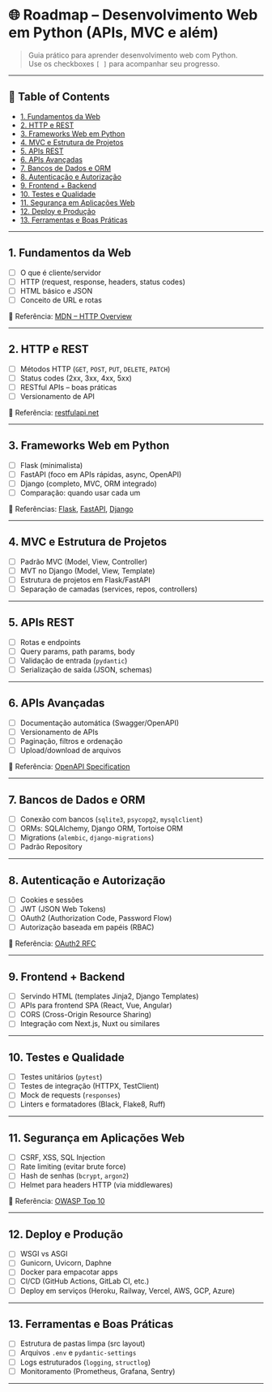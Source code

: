 # 🌐 Roadmap – Desenvolvimento Web em Python (APIs, MVC e além)

> Guia prático para aprender desenvolvimento web com Python.  
> Use os checkboxes `[ ]` para acompanhar seu progresso.

---

## 📑 Table of Contents
- [1. Fundamentos da Web](#1-fundamentos-da-web)
- [2. HTTP e REST](#2-http-e-rest)
- [3. Frameworks Web em Python](#3-frameworks-web-em-python)
- [4. MVC e Estrutura de Projetos](#4-mvc-e-estrutura-de-projetos)
- [5. APIs REST](#5-apis-rest)
- [6. APIs Avançadas](#6-apis-avançadas)
- [7. Bancos de Dados e ORM](#7-bancos-de-dados-e-orm)
- [8. Autenticação e Autorização](#8-autenticação-e-autorização)
- [9. Frontend + Backend](#9-frontend--backend)
- [10. Testes e Qualidade](#10-testes-e-qualidade)
- [11. Segurança em Aplicações Web](#11-segurança-em-aplicações-web)
- [12. Deploy e Produção](#12-deploy-e-produção)
- [13. Ferramentas e Boas Práticas](#13-ferramentas-e-boas-práticas)

---

## 1. Fundamentos da Web
- [ ] O que é cliente/servidor  
- [ ] HTTP (request, response, headers, status codes)  
- [ ] HTML básico e JSON  
- [ ] Conceito de URL e rotas  

🔗 Referência: [MDN – HTTP Overview](https://developer.mozilla.org/en-US/docs/Web/HTTP/Overview)

---

## 2. HTTP e REST
- [ ] Métodos HTTP (`GET`, `POST`, `PUT`, `DELETE`, `PATCH`)  
- [ ] Status codes (2xx, 3xx, 4xx, 5xx)  
- [ ] RESTful APIs – boas práticas  
- [ ] Versionamento de API  

🔗 Referência: [restfulapi.net](https://restfulapi.net/)

---

## 3. Frameworks Web em Python
- [ ] Flask (minimalista)  
- [ ] FastAPI (foco em APIs rápidas, async, OpenAPI)  
- [ ] Django (completo, MVC, ORM integrado)  
- [ ] Comparação: quando usar cada um  

🔗 Referências: [Flask](https://flask.palletsprojects.com/), [FastAPI](https://fastapi.tiangolo.com/), [Django](https://www.djangoproject.com/)

---

## 4. MVC e Estrutura de Projetos
- [ ] Padrão MVC (Model, View, Controller)  
- [ ] MVT no Django (Model, View, Template)  
- [ ] Estrutura de projetos em Flask/FastAPI  
- [ ] Separação de camadas (services, repos, controllers)  

---

## 5. APIs REST
- [ ] Rotas e endpoints  
- [ ] Query params, path params, body  
- [ ] Validação de entrada (`pydantic`)  
- [ ] Serialização de saída (JSON, schemas)  

---

## 6. APIs Avançadas
- [ ] Documentação automática (Swagger/OpenAPI)  
- [ ] Versionamento de APIs  
- [ ] Paginação, filtros e ordenação  
- [ ] Upload/download de arquivos  

🔗 Referência: [OpenAPI Specification](https://swagger.io/specification/)

---

## 7. Bancos de Dados e ORM
- [ ] Conexão com bancos (`sqlite3`, `psycopg2`, `mysqlclient`)  
- [ ] ORMs: SQLAlchemy, Django ORM, Tortoise ORM  
- [ ] Migrations (`alembic`, `django-migrations`)  
- [ ] Padrão Repository  

---

## 8. Autenticação e Autorização
- [ ] Cookies e sessões  
- [ ] JWT (JSON Web Tokens)  
- [ ] OAuth2 (Authorization Code, Password Flow)  
- [ ] Autorização baseada em papéis (RBAC)  

🔗 Referência: [OAuth2 RFC](https://datatracker.ietf.org/doc/html/rfc6749)

---

## 9. Frontend + Backend
- [ ] Servindo HTML (templates Jinja2, Django Templates)  
- [ ] APIs para frontend SPA (React, Vue, Angular)  
- [ ] CORS (Cross-Origin Resource Sharing)  
- [ ] Integração com Next.js, Nuxt ou similares  

---

## 10. Testes e Qualidade
- [ ] Testes unitários (`pytest`)  
- [ ] Testes de integração (HTTPX, TestClient)  
- [ ] Mock de requests (`responses`)  
- [ ] Linters e formatadores (Black, Flake8, Ruff)  

---

## 11. Segurança em Aplicações Web
- [ ] CSRF, XSS, SQL Injection  
- [ ] Rate limiting (evitar brute force)  
- [ ] Hash de senhas (`bcrypt`, `argon2`)  
- [ ] Helmet para headers HTTP (via middlewares)  

🔗 Referência: [OWASP Top 10](https://owasp.org/Top10/)

---

## 12. Deploy e Produção
- [ ] WSGI vs ASGI  
- [ ] Gunicorn, Uvicorn, Daphne  
- [ ] Docker para empacotar apps  
- [ ] CI/CD (GitHub Actions, GitLab CI, etc.)  
- [ ] Deploy em serviços (Heroku, Railway, Vercel, AWS, GCP, Azure)  

---

## 13. Ferramentas e Boas Práticas
- [ ] Estrutura de pastas limpa (src layout)  
- [ ] Arquivos `.env` e `pydantic-settings`  
- [ ] Logs estruturados (`logging`, `structlog`)  
- [ ] Monitoramento (Prometheus, Grafana, Sentry)  

---
